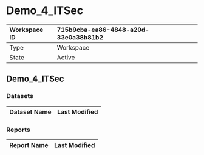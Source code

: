 



# Demo_4_ITSec

|Workspace ID|715b9cba-ea86-4848-a20d-33e0a38b81b2|
| :--- | :--- |
|Type|Workspace|
|State|Active|

## Demo_4_ITSec

### Datasets

|Dataset Name|Last Modified|
| :--- | :--- |

### Reports

|Report Name|Last Modified|
| :--- | :--- |
